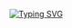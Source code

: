 [![Typing SVG](https://readme-typing-svg.herokuapp.com?font=Fira+Code&pause=500&center=true&width=435&lines=Hello%2C+World!+I'm+Committing+To+The;%23100DaysOfCode+Challenge)](https://git.io/typing-svg)

